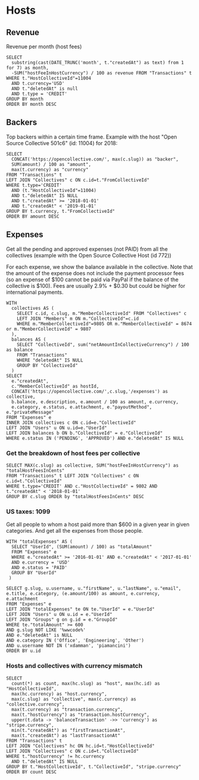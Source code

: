 # Hosts

## Revenue

Revenue per month \(host fees\)

```text
SELECT 
  substring(cast(DATE_TRUNC('month', t."createdAt") as text) from 1 for 7) as month,
  -SUM("hostFeeInHostCurrency") / 100 as revenue FROM "Transactions" t
WHERE t."HostCollectiveId"=11004
  AND t.currency='USD'
  AND t."deletedAt" is null
  AND t.type = 'CREDIT'
GROUP BY month
ORDER BY month DESC
```

## Backers

Top backers within a certain time frame. Example with the host "Open Source Collective 501c6" \(id: 11004\) for 2018:

```text
SELECT
  CONCAT('https://opencollective.com/', max(c.slug)) as "backer",
  SUM(amount) / 100 as "amount",
  max(t.currency) as "currency"
FROM "Transactions" t
LEFT JOIN "Collectives" c ON c.id=t."FromCollectiveId"
WHERE t.type='CREDIT'
  AND (t."HostCollectiveId"=11004)
  AND t."deletedAt" IS NULL
  AND t."createdAt" >= '2018-01-01'
  AND t."createdAt" < '2019-01-01'
GROUP BY t.currency, t."FromCollectiveId"
ORDER BY amount DESC
```

## Expenses

Get all the pending and approved expenses \(not PAID\) from all the collectives \(example with the Open Source Collective Host \(id 772\)\)

For each expense, we show the balance available in the collective. Note that the amount of the expense does not include the payment processor fees \(so an expense of $100 cannot be paid via PayPal if the balance of the collective is $100\). Fees are usually 2.9% + $0.30 but could be higher for international payments.

```text
WITH 
  collectives AS (
    SELECT c.id, c.slug, m."MemberCollectiveId" FROM "Collectives" c
    LEFT JOIN "Members" m ON m."CollectiveId"=c.id
    WHERE m."MemberCollectiveId"=9805 OR m."MemberCollectiveId" = 8674 or m."MemberCollectiveId" = 9807
  ),
  balances AS (
    SELECT "CollectiveId", sum("netAmountInCollectiveCurrency") / 100 as balance
    FROM "Transactions"
    WHERE "deletedAt" IS NULL
    GROUP BY "CollectiveId"
  )
SELECT 
  e."createdAt",
  c."MemberCollectiveId" as hostId, 
  CONCAT('https://opencollective.com/',c.slug,'/expenses') as collective,
  b.balance, e.description, e.amount / 100 as amount, e.currency,
  e.category, e.status, e.attachment, e."payoutMethod", e."privateMessage"
FROM "Expenses" e 
INNER JOIN collectives c ON c.id=e."CollectiveId"
LEFT JOIN "Users" u ON u.id=e."UserId"
LEFT JOIN balances b ON b."CollectiveId" = e."CollectiveId"
WHERE e.status IN ('PENDING', 'APPROVED') AND e."deletedAt" IS NULL
```

### Get the breakdown of host fees per collective

```text
SELECT MAX(c.slug) as collective, SUM("hostFeeInHostCurrency") as "totalHostFeesInCents"
FROM "Transactions" t LEFT JOIN "Collectives" c ON c.id=t."CollectiveId"
WHERE t.type='CREDIT' AND c."HostCollectiveId" = 9802 AND t."createdAt" < '2018-01-01'
GROUP BY c.slug ORDER by "totalHostFeesInCents" DESC
```

### US taxes: 1099

Get all people to whom a host paid more than $600 in a given year in given categories. And get all the expenses from those people.

```text
WITH "totalExpenses" AS (
  SELECT "UserId", (SUM(amount) / 100) as "totalAmount"
  FROM "Expenses" e
  WHERE e."createdAt" >= '2016-01-01' AND e."createdAt" < '2017-01-01'
  AND e.currency = 'USD'
  AND e.status = 'PAID'
  GROUP BY "UserId"
 )

SELECT g.slug, u.username, u."firstName", u."lastName", u."email", e.title, e.category, (e.amount/100) as amount, e.currency, e.attachment
FROM "Expenses" e 
LEFT JOIN "totalExpenses" te ON te."UserId" = e."UserId"
LEFT JOIN "Users" u ON u.id = e."UserId"
LEFT JOIN "Groups" g on g.id = e."GroupId"
WHERE te."totalAmount" >= 600 
AND g.slug NOT LIKE '%wwcode%'
AND e."deletedAt" is NULL
AND e.category IN ('Office', 'Engineering', 'Other')
AND u.username NOT IN ('xdamman', 'piamancini')
ORDER BY u.id
```

### Hosts and collectives with currency mismatch

```text
SELECT
  count(*) as count, max(hc.slug) as "host", max(hc.id) as "HostCollectiveId",
  max(hc.currency) as "host.currency",
  max(c.slug) as "collective", max(c.currency) as "collective.currency",
  max(t.currency) as "transaction.currency",
  max(t."hostCurrency") as "transaction.hostCurrency",
  upper(t.data -> 'balanceTransaction' ->> 'currency') as "stripe.currency",
  min(t."createdAt") as "firstTransactionAt",
  max(t."createdAt") as "lastTransactionAt"
FROM "Transactions" t
LEFT JOIN "Collectives" hc ON hc.id=t."HostCollectiveId"
LEFT JOIN "Collectives" c ON c.id=t."CollectiveId"
WHERE t."hostCurrency" != hc.currency
  AND t."deletedAt" IS NULL
GROUP BY t."HostCollectiveId", t."CollectiveId", "stripe.currency"
ORDER BY count DESC
```

